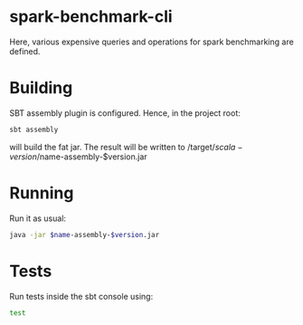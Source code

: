 # spark-benchmark-cli
Here, various expensive queries and operations for spark benchmarking are defined.

# Building
SBT assembly plugin is configured. Hence, in the project root:
```bash
sbt assembly
```
will build the fat jar. The result will be written to /target/$scala-version/$name-assembly-$version.jar

# Running
Run it as usual:
```bash
java -jar $name-assembly-$version.jar
```

# Tests
Run tests inside the sbt console using:
```bash
test
```
